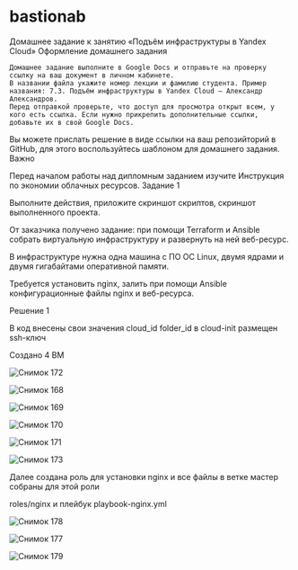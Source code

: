 # bastionab

Домашнее задание к занятию «Подъём инфраструктуры в Yandex Cloud»
Оформление домашнего задания

    Домашнее задание выполните в Google Docs и отправьте на проверку ссылку на ваш документ в личном кабинете.
    В названии файла укажите номер лекции и фамилию студента. Пример названия: 7.3. Подъём инфраструктуры в Yandex Cloud — Александр Александров.
    Перед отправкой проверьте, что доступ для просмотра открыт всем, у кого есть ссылка. Если нужно прикрепить дополнительные ссылки, добавьте их в свой Google Docs.

Вы можете прислать решение в виде ссылки на ваш репозийторий в GitHub, для этого воспользуйтесь шаблоном для домашнего задания.
Важно

Перед началом работы над дипломным заданием изучите Инструкция по экономии облачных ресурсов.
Задание 1

Выполните действия, приложите скриншот скриптов, скриншот выполненного проекта.

От заказчика получено задание: при помощи Terraform и Ansible собрать виртуальную инфраструктуру и развернуть на ней веб-ресурс.

В инфраструктуре нужна одна машина с ПО ОС Linux, двумя ядрами и двумя гигабайтами оперативной памяти.

Требуется установить nginx, залить при помощи Ansible конфигурационные файлы nginx и веб-ресурса.

Решение 1

В код внесены свои значения cloud_id folder_id
в cloud-init размещен ssh-ключ

Создано 4 ВМ 

![Снимок 172](https://github.com/user-attachments/assets/8a4b38d3-4b4b-4155-9155-6f488858edc1)


![Снимок 168](https://github.com/user-attachments/assets/041ef252-6288-4e6d-b481-ff19f90c6fe5)

![Снимок 169](https://github.com/user-attachments/assets/58822ee5-523c-402c-8e42-095db30b0e0a)

![Снимок 170](https://github.com/user-attachments/assets/a8eedd86-5f4c-49d4-8c2e-6fc22c817a62)

![Снимок 171](https://github.com/user-attachments/assets/8ba59041-03df-42c7-9568-12a5b99539e3)

![Снимок 173](https://github.com/user-attachments/assets/947083c9-2877-499d-ad6a-3c399c28bd36)


Далее создана роль для установки nginx и все файлы в ветке мастер собраны для этой роли

roles/nginx и плейбук playbook-nginx.yml

![Снимок 178](https://github.com/user-attachments/assets/ab1d90a1-1f09-4d43-93f6-cc05d102edf3)

![Снимок 177](https://github.com/user-attachments/assets/3efb6051-eba8-4848-a196-99452b8b8cec)

![Снимок 179](https://github.com/user-attachments/assets/4d7830ca-da9d-4410-85d7-9e7d355a7a3b)




